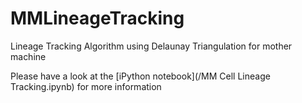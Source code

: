 # MMLineageTracking
Lineage Tracking Algorithm using Delaunay Triangulation for mother machine

Please have a look at the [iPython notebook](/MM Cell Lineage Tracking.ipynb) for more information
